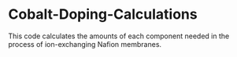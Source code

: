 # Cobalt-Doping-Calculations
This code calculates the amounts of each component needed in the process of ion-exchanging Nafion membranes.
